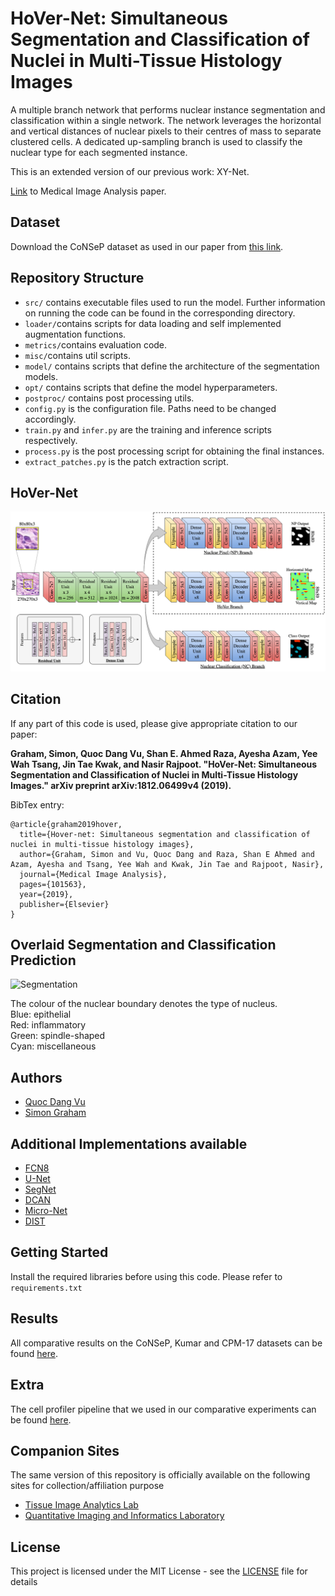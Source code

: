 # HoVer-Net: Simultaneous Segmentation and Classification of Nuclei in Multi-Tissue Histology Images

A multiple branch network that performs nuclear instance segmentation and classification within a single network. The network leverages the horizontal and vertical distances of nuclear pixels to their centres of mass to separate clustered cells. A dedicated up-sampling branch is used to classify the nuclear type for each segmented instance. <br />

This is an extended version of our previous work: XY-Net. <br />

[Link](https://www.sciencedirect.com/science/article/abs/pii/S1361841519301045?via%3Dihub) to Medical Image Analysis paper. 

## Dataset

Download the CoNSeP dataset as used in our paper from [this link](https://warwick.ac.uk/fac/sci/dcs/research/tia/data/hovernet/).

## Repository Structure

- `src/` contains executable files used to run the model. Further information on running the code can be found in the corresponding directory.
- `loader/`contains scripts for data loading and self implemented augmentation functions.
- `metrics/`contains evaluation code. 
- `misc/`contains util scripts. 
- `model/` contains scripts that define the architecture of the segmentation models. 
- `opt/` contains scripts that define the model hyperparameters. 
- `postproc/` contains post processing utils. 
- `config.py` is the configuration file. Paths need to be changed accordingly.
- `train.py` and `infer.py` are the training and inference scripts respectively.
- `process.py` is the post processing script for obtaining the final instances. 
- `extract_patches.py` is the patch extraction script. 

## HoVer-Net

![](network.png)


## Citation

If any part of this code is used, please give appropriate citation to our paper: <br />

**Graham, Simon, Quoc Dang Vu, Shan E. Ahmed Raza, Ayesha Azam, Yee Wah Tsang, Jin Tae Kwak, and Nasir Rajpoot. "HoVer-Net: Simultaneous Segmentation and Classification of Nuclei in Multi-Tissue Histology Images." arXiv preprint arXiv:1812.06499v4 (2019).** <br />

BibTex entry: <br />
```
@article{graham2019hover,
  title={Hover-net: Simultaneous segmentation and classification of nuclei in multi-tissue histology images},
  author={Graham, Simon and Vu, Quoc Dang and Raza, Shan E Ahmed and Azam, Ayesha and Tsang, Yee Wah and Kwak, Jin Tae and Rajpoot, Nasir},
  journal={Medical Image Analysis},
  pages={101563},
  year={2019},
  publisher={Elsevier}
}
```

## Overlaid Segmentation and Classification Prediction

<p float="left">
  <img src="/seg.gif" alt="Segmentation" width="870" />
</p>

The colour of the nuclear boundary denotes the type of nucleus. <br />
Blue: epithelial<br />
Red: inflammatory <br />
Green: spindle-shaped <br />
Cyan: miscellaneous

## Authors

* [Quoc Dang Vu](https://github.com/vqdang)
* [Simon Graham](https://github.com/simongraham)

## Additional Implementations available 
 
* [FCN8](https://people.eecs.berkeley.edu/~jonlong/long_shelhamer_fcn.pdf)
* [U-Net](https://arxiv.org/pdf/1505.04597.pdf)
* [SegNet](https://arxiv.org/pdf/1511.00561.pdf)
* [DCAN](https://www.sciencedirect.com/science/article/abs/pii/S1361841516302043) 
* [Micro-Net](https://www.sciencedirect.com/science/article/abs/pii/S1361841518300628)
* [DIST](https://ieeexplore.ieee.org/document/8438559)

## Getting Started

Install the required libraries before using this code. Please refer to `requirements.txt`

## Results

All comparative results on the CoNSeP, Kumar and CPM-17 datasets can be found [here](https://drive.google.com/drive/folders/1WTkleeaE6ne8qxuYzptv2bKwMdZVBpzr?usp=sharing). 

## Extra

The cell profiler pipeline that we used in our comparative experiments can be found [here](https://drive.google.com/file/d/1E5UII9fsYT2N2KBUNLS89OV9AstYDLlZ/view?usp=sharing).

## Companion Sites
The same version of this repository is officially available on the following sites for collection/affiliation purpose

* [Tissue Image Analytics Lab](https://github.com/TIA-Lab)
* [Quantitative Imaging and Informatics Laboratory](https://github.com/QuIIL)

## License

This project is licensed under the MIT License - see the [LICENSE](LICENSE) file for details


